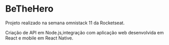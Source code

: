 # BeTheHero
Projeto realizado na semana omnistack 11 da Rocketseat.  

Criação de API em Node.js,integração com aplicação web desenvolvida em React e mobile em React Native.
